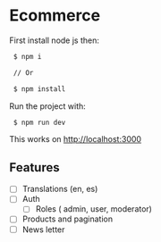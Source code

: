 # Ecommerce

First install node js then:

```bash
 $ npm i

 // Or

 $ npm install

```

Run the project with:

```bash
 $ npm run dev
```

This works on [http://localhost:3000](http://localhost:3000)

## Features

- [ ] Translations (en, es)
- [ ] Auth
    - [ ] Roles ( admin, user, moderator)
- [ ] Products and pagination
- [ ] News letter
